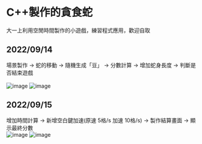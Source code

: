 # C++製作的貪食蛇
大一上利用空閒時間製作的小遊戲，練習程式應用，歡迎自取
## 2022/09/14
場景製作 → 蛇的移動 → 隨機生成「豆」 → 分數計算 → 增加蛇身長度 → 判斷是否結束遊戲 <br><br>
![image](https://user-images.githubusercontent.com/75311991/190166044-ce2857da-5abb-4103-854b-9e93a04c7fa0.png)
![image](https://user-images.githubusercontent.com/75311991/190166203-260e9cb5-458f-4a91-9610-1333c2db9577.png)
## 2022/09/15
增加時間計算 → 新增空白鍵加速(原速 5格/s 加速 10格/s) → 製作結算畫面 → 顯示最終分數 <br>
![image](https://user-images.githubusercontent.com/75311991/190429532-05fab977-4cf3-41fd-b842-db5cb36ed516.png)
![image](https://user-images.githubusercontent.com/75311991/190428039-726bbe8a-3428-4fc6-9fc3-47627a00f5dd.png)
